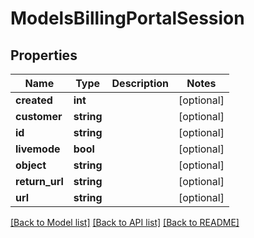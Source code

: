 # ModelsBillingPortalSession

## Properties
Name | Type | Description | Notes
------------ | ------------- | ------------- | -------------
**created** | **int** |  | [optional] 
**customer** | **string** |  | [optional] 
**id** | **string** |  | [optional] 
**livemode** | **bool** |  | [optional] 
**object** | **string** |  | [optional] 
**return_url** | **string** |  | [optional] 
**url** | **string** |  | [optional] 

[[Back to Model list]](../README.md#documentation-for-models) [[Back to API list]](../README.md#documentation-for-api-endpoints) [[Back to README]](../README.md)


